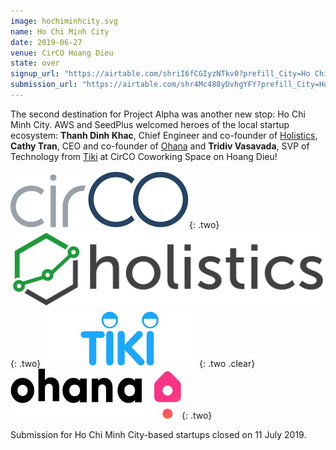 ```yaml
---
image: hochiminhcity.svg
name: Ho Chi Minh City
date: 2019-06-27
venue: CirCO Hoang Dieu
state: over
signup_url: "https://airtable.com/shriI6fCGIyzNTkv0?prefill_City=Ho Chi Minh City"
submission_url: "https://airtable.com/shr4Mc488yDvhgYFY?prefill_City=Ho Chi Minh City"
---
```


The second destination for Project Alpha was another new stop: Ho Chi Minh City. AWS and SeedPlus welcomed heroes of the local startup ecosystem:  **Thanh Dinh Khac**, Chief Engineer and co-founder of [Holistics](https://www.holistics.io/), **Cathy Tran**, CEO and co-founder of [Ohana](https://www.ohanaliving.vn) and **Tridiv Vasavada**, SVP of Technology from [Tiki](https://tiki.vn/) at CirCO Coworking Space on Hoang Dieu!

[![CirCO](/assets/wordmark-circo.svg)](https://circo.co/){: .two}
[![Holistics](/assets/wordmark-holistics.svg)](https://www.holistics.io/){: .two}
[![Tiki.vn](/assets/wordmark-tiki.png)](https://tiki.vn/){: .two .clear}
[![Ohana](/assets/wordmark-ohana.svg)](https://www.ohanaliving.vn){: .two}

Submission for Ho Chi Minh City-based startups closed on 11 July 2019.